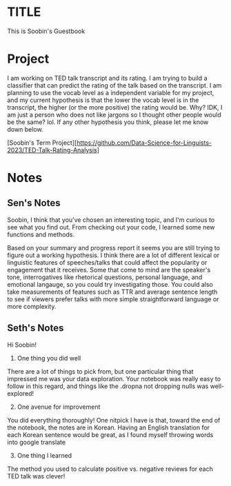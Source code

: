 # TITLE

This is Soobin's Guestbook

# Project

I am working on TED talk transcript and its rating. I am trying to build a classifier that can predict the rating of the talk based on the transcript. I am planning to use the vocab level as a independent variable for my project, and my current hypothesis is that the lower the vocab level is in the transcript, the higher (or the more positive) the rating would be. Why? IDK, I am just a person who does not like jargons so I thought other people would be the same? lol. If any other hypothesis you think, please let me know down below.

[Soobin's Term Project][https://github.com/Data-Science-for-Linguists-2023/TED-Talk-Rating-Analysis]

# Notes

## Sen's Notes
Soobin, I think that you've chosen an interesting topic, and I'm curious to see what you find out. From checking out your code, I learned some new functions and methods.

Based on your summary and progress report it seems you are still trying to figure out a working hypothesis. I think there are a lot of different lexical or linguistic features of speeches/talks that could affect the popularity or engagement that it receives. Some that come to mind are the speaker's tone, interrogatives like rhetorical questions, personal language, and emotional langauge, so you could try investigating those. You could also take measurements of features such as TTR and average sentence length to see if viewers prefer talks with more simple straightforward language or more complexity.

## Seth's Notes

Hi Soobin!

1. One thing you did well

There are a lot of things to pick from, but one particular thing that impressed me was your data exploration. Your notebook was really easy to follow in this regard, and things like the .dropna not dropping nulls was well-explored!

2. One avenue for improvement

You did everything thoroughly! One nitpick I have is that, toward the end of the notebook, the notes are in Korean. Having an English translation for each Korean sentence would be great, as I found myself throwing words into google translate

3. One thing I learned

The method you used to calculate positive vs. negative reviews for each TED talk was clever!